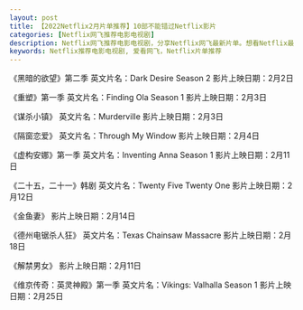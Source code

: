 ```yaml
---
layout: post
title: 【2022Netflix2月片单推荐】10部不能错过Netflix影片
categories: [Netflix网飞推荐电影电视剧]
description: Netflix网飞推荐电影电视剧，分享Netflix网飞最新片单。想看Netflix最新的影视资讯及电影电视剧片单，请关注爱看网飞Netflix。
keywords: Netflix推荐电影电视剧, 爱看网飞，Netflix片单推荐
---
```


《黑暗的欲望》第二季
英文片名：Dark Desire Season 2
影片上映日期：2月2日

《重塑》第一季
英文片名：Finding Ola Season 1
影片上映日期：2月3日

《谋杀小镇》
英文片名：Murderville
影片上映日期：2月3日

《隔窗恋爱》
英文片名：Through My Window
影片上映日期：2月4日

《虚构安娜》第一季
英文片名：Inventing Anna Season 1
影片上映日期：2月11日

《二十五，二十一》韩剧
英文片名：Twenty Five Twenty One
影片上映日期：2月12日

《金鱼妻》
影片上映日期：2月14日

《德州电锯杀人狂》
英文片名：Texas Chainsaw Massacre
影片上映日期：2月18日

《解禁男女》 
影片上映日期：2月11日

《维京传奇：英灵神殿》第一季
英文片名：Vikings: Valhalla Season 1
影片上映日期：2月25日



